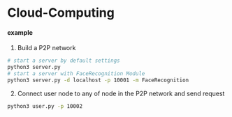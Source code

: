 # Cloud-Computing

#### example
1. Build a P2P network
```bash
# start a server by default settings
python3 server.py
# start a server with FaceRecognition Module 
python3 server.py -d localhost -p 10001 -m FaceRecognition
```

2. Connect user node to any of node in the P2P network and send request
```bash
python3 user.py -p 10002
```

